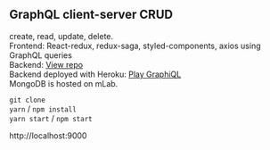 ## GraphQL client-server CRUD  

create, read, update, delete.  
Frontend: React-redux, redux-saga, styled-components, axios using GraphQL queries  
Backend: [View repo](https://github.com/epixfails/Express-GraphQL)  
Backend deployed with Heroku: [Play GraphiQL](https://damp-earth-31682.herokuapp.com/api)  
MongoDB is hosted on mLab.  

`git clone`  
`yarn` / `npm install`  
`yarn start` / `npm start`  

http://localhost:9000
